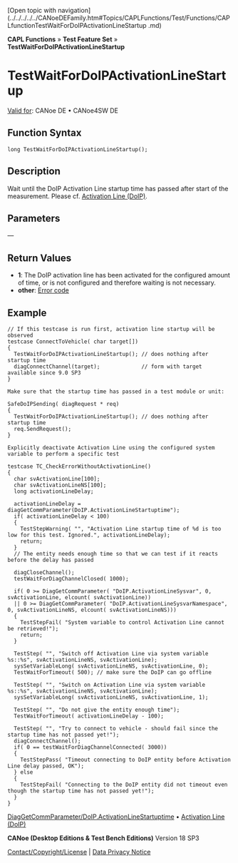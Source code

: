 [Open topic with navigation](../../../../../CANoeDEFamily.htm#Topics/CAPLFunctions/Test/Functions/CAPLfunctionTestWaitForDoIPActivationLineStartup .md)

**CAPL Functions** » **Test Feature Set** » **TestWaitForDoIPActivationLineStartup**

# TestWaitForDoIPActivationLineStartup

[Valid for](../../../Shared/FeatureAvailability.md): CANoe DE • CANoe4SW DE

## Function Syntax

```plaintext
long TestWaitForDoIPActivationLineStartup();
```

## Description

Wait until the DoIP Activation Line startup time has passed after start of the measurement. Please cf. [Activation Line (DoIP)](../../../CANoeCANalyzer/Diagnostics/DoIP/DiagnosticsDoIPActivationLine.md).

## Parameters

—

## Return Values

- **1**: The DoIP activation line has been activated for the configured amount of time, or is not configured and therefore waiting is not necessary.
- **other**: [Error code](../../../CANoeCANalyzer/Windows/Write/WriteWindowNotifications/17Diagnostics.md)

## Example

```plaintext
// If this testcase is run first, activation line startup will be observed
testcase ConnectToVehicle( char target[])
{
  TestWaitForDoIPActivationLineStartup(); // does nothing after startup time
  diagConnectChannel(target);             // form with target available since 9.0 SP3
}

Make sure that the startup time has passed in a test module or unit:

SafeDoIPSending( diagRequest * req)
{
  TestWaitForDoIPActivationLineStartup(); // does nothing after startup time
  req.SendRequest();
}

Explicitly deactivate Activation Line using the configured system variable to perform a specific test

testcase TC_CheckErrorWithoutActivationLine()
{
  char svActivationLine[100];
  char svActivationLineNS[100];
  long activationLineDelay;

  activationLineDelay = diagGetCommParameter(DoIP.ActivationLineStartuptime");
  if( activationLineDelay < 100)
  {
    TestStepWarning( "", "Activation Line startup time of %d is too low for this test. Ignored.", activationLineDelay);
    return;
  }
  // The entity needs enough time so that we can test if it reacts before the delay has passed

  diagCloseChannel();
  testWaitForDiagChannelClosed( 1000);

  if( 0 >= DiagGetCommParameter( "DoIP.ActivationLineSysvar", 0, svActivationLine, elcount( svActivationLine))
  || 0 >= DiagGetCommParameter( "DoIP.ActivationLineSysvarNamespace", 0, svActivationLineNS, elcount( svActivationLineNS)))
  {
    TestStepFail( "System variable to control Activation Line cannot be retrieved!");
    return;
  }

  TestStep( "", "Switch off Activation Line via system variable %s::%s", svActivationLineNS, svActivationLine);
  sysSetVariableLong( svActivationLineNS, svActivationLine, 0);
  TestWaitForTimeout( 500); // make sure the DoIP can go offline

  TestStep( "", "Switch on Activation Line via system variable %s::%s", svActivationLineNS, svActivationLine);
  sysSetVariableLong( svActivationLineNS, svActivationLine, 1);

  TestStep( "", "Do not give the entity enough time");
  TestWaitForTimeout( activationLineDelay - 100);

  TestStep( "", "Try to connect to vehicle - should fail since the startup time has not passed yet!");
  diagConnectChannel();
  if( 0 == testWaitForDiagChannelConnected( 3000))
  {
    TestStepPass( "Timeout connecting to DoIP entity before Activation Line delay passed, OK");
  } else
  {
    TestStepFail( "Connecting to the DoIP entity did not timeout even though the startup time has not passed yet!");
  }
}
```

[DiagGetCommParameter/DoIP.ActivationLineStartuptime](../../Diagnostics/Functions/CAPLfunctionDiagGetCommParameter.md) • [Activation Line (DoIP)](../../../CANoeCANalyzer/Diagnostics/DoIP/DiagnosticsDoIPActivationLine.md)

**CANoe (Desktop Editions & Test Bench Editions)** Version 18 SP3

[Contact/Copyright/License](../../../Shared/ContactCopyrightLicense.md) | [Data Privacy Notice](https://www.vector.com/int/en/company/get-info/privacy-policy/)
